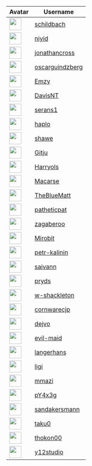 <!-- CONTRIBUTORS START -->
| Avatar | Username |
|--------|----------|
| <img src="https://avatars.githubusercontent.com/u/743306?v=4" width="32"/> | [schildbach](https://github.com/schildbach) |
| <img src="https://avatars.githubusercontent.com/u/20237127?v=4" width="32"/> | [niyid](https://github.com/niyid) |
| <img src="https://avatars.githubusercontent.com/u/5115470?v=4" width="32"/> | [jonathancross](https://github.com/jonathancross) |
| <img src="https://avatars.githubusercontent.com/u/1145132?v=4" width="32"/> | [oscarguindzberg](https://github.com/oscarguindzberg) |
| <img src="https://avatars.githubusercontent.com/u/1223908?v=4" width="32"/> | [Emzy](https://github.com/Emzy) |
| <img src="https://avatars.githubusercontent.com/u/4958774?v=4" width="32"/> | [DavisNT](https://github.com/DavisNT) |
| <img src="https://avatars.githubusercontent.com/u/16038243?v=4" width="32"/> | [serans1](https://github.com/serans1) |
| <img src="https://avatars.githubusercontent.com/u/71658?v=4" width="32"/> | [haplo](https://github.com/haplo) |
| <img src="https://avatars.githubusercontent.com/u/145989?v=4" width="32"/> | [shawe](https://github.com/shawe) |
| <img src="https://avatars.githubusercontent.com/u/5765500?v=4" width="32"/> | [Gitju](https://github.com/Gitju) |
| <img src="https://avatars.githubusercontent.com/u/4333129?v=4" width="32"/> | [Harryols](https://github.com/Harryols) |
| <img src="https://avatars.githubusercontent.com/u/24915?v=4" width="32"/> | [Macarse](https://github.com/Macarse) |
| <img src="https://avatars.githubusercontent.com/u/649246?v=4" width="32"/> | [TheBlueMatt](https://github.com/TheBlueMatt) |
| <img src="https://avatars.githubusercontent.com/u/16046?v=4" width="32"/> | [patheticpat](https://github.com/patheticpat) |
| <img src="https://avatars.githubusercontent.com/u/1527500?v=4" width="32"/> | [zagaberoo](https://github.com/zagaberoo) |
| <img src="https://avatars.githubusercontent.com/u/13236924?v=4" width="32"/> | [Mirobit](https://github.com/Mirobit) |
| <img src="https://avatars.githubusercontent.com/u/8012003?v=4" width="32"/> | [petr-kalinin](https://github.com/petr-kalinin) |
| <img src="https://avatars.githubusercontent.com/u/174813786?v=4" width="32"/> | [saivann](https://github.com/saivann) |
| <img src="https://avatars.githubusercontent.com/u/4420584?v=4" width="32"/> | [pryds](https://github.com/pryds) |
| <img src="https://avatars.githubusercontent.com/u/2139216?v=4" width="32"/> | [w-shackleton](https://github.com/w-shackleton) |
| <img src="https://avatars.githubusercontent.com/u/2883848?v=4" width="32"/> | [cornwarecjp](https://github.com/cornwarecjp) |
| <img src="https://avatars.githubusercontent.com/u/4751235?v=4" width="32"/> | [dejvo](https://github.com/dejvo) |
| <img src="https://avatars.githubusercontent.com/u/91712245?v=4" width="32"/> | [evil-maid](https://github.com/evil-maid) |
| <img src="https://avatars.githubusercontent.com/u/5160000?v=4" width="32"/> | [langerhans](https://github.com/langerhans) |
| <img src="https://avatars.githubusercontent.com/u/111600?v=4" width="32"/> | [ligi](https://github.com/ligi) |
| <img src="https://avatars.githubusercontent.com/u/294075?v=4" width="32"/> | [mmazi](https://github.com/mmazi) |
| <img src="https://avatars.githubusercontent.com/u/6954838?v=4" width="32"/> | [pY4x3g](https://github.com/pY4x3g) |
| <img src="https://avatars.githubusercontent.com/u/6118832?v=4" width="32"/> | [sandakersmann](https://github.com/sandakersmann) |
| <img src="https://avatars.githubusercontent.com/u/870673?v=4" width="32"/> | [taku0](https://github.com/taku0) |
| <img src="https://avatars.githubusercontent.com/u/7492686?v=4" width="32"/> | [thokon00](https://github.com/thokon00) |
| <img src="https://avatars.githubusercontent.com/u/1840874?v=4" width="32"/> | [y12studio](https://github.com/y12studio) |
<!-- CONTRIBUTORS END -->




